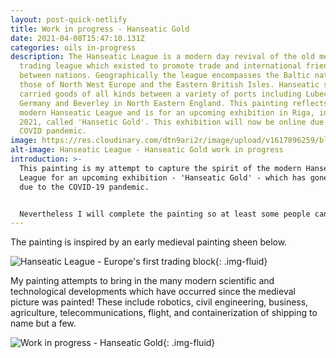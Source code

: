 ```yaml
---
layout: post-quick-netlify
title: Work in progress - Hanseatic Gold
date: 2021-04-08T15:47:10.131Z
categories: oils in-progress
description: The Hanseatic League is a modern day revival of the old medieval
  trading league which existed to promote trade and international friendship
  between nations. Geographically the league encompasses the Baltic nations and
  those of North West Europe and the Eastern British Isles. Hanseatic ships
  carried goods of all kinds between a variety of ports including Lubeck in
  Germany and Beverley in North Eastern England. This painting reflects the
  modern Hanseatic League and is for an upcoming exhibition in Riga, in summer
  2021, called 'Hansetic Gold'. This exhibition will now be online due to the
  COVID pandemic.
image: https://res.cloudinary.com/dtn9ari2r/image/upload/v1617896259/blog/DSC_0016_2.jpg
alt-image: Hanseatic League - Hanseatic Gold work in progress
introduction: >-
  This painting is my attempt to capture the spirit of the modern Hanseatic
  League for an upcoming exhibition - 'Hanseatic Gold' - which has gone online
  due to the COVID-19 pandemic.


  Nevertheless I will complete the painting so at least some people can enjoy it.
---
```

The painting is inspired by an early medieval painting sheen below.

![Hanseatic League - Europe's first trading block](https://res.cloudinary.com/dtn9ari2r/image/upload/v1601128680/blog/Stadtrecht_P.Schiffrecht.MHG.ajb.jpg "Hanseatic League - Europe's first trading block"){: .img-fluid}

My painting attempts to bring in the many modern scientific and technological developments which have occurred since the medieval picture was painted! These include robotics, civil engineering, business, agriculture, telecommunications, flight, and containerization of shipping to name but a few.

![Work in progress - Hanseatic Gold](https://res.cloudinary.com/dtn9ari2r/image/upload/v1620518405/blog/45EE27F4-740B-4BF4-9C91-80E45A81B3C2.jpg "Work in progress - Hanseatic Gold"){: .img-fluid}